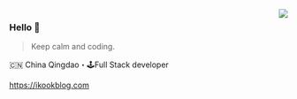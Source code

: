 <img align="right" src="https://github-readme-stats.vercel.app/api?username=china-kook&show_icons=true&icon_color=805AD5&text_color=718096&bg_color=ffffff&hide_title=true" />

### Hello 👋

> Keep calm and coding.

🇨🇳 China Qingdao・🕹Full Stack developer

https://ikookblog.com
